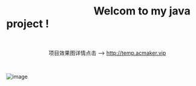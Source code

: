 # &emsp;&emsp;&emsp;&emsp;&emsp;&emsp;&emsp;&emsp; Welcom to my java project !

<br/>

&emsp;&emsp;&emsp;&emsp;&emsp;&emsp;&emsp;&emsp;项目效果图详情点击 -->  http://temp.acmaker.vip

<br/>

![image](http://temp.acmaker.vip/dzs_java.gif)
